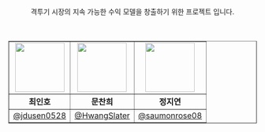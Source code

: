 <div align="center">
격투기 시장의 지속 가능한 수익 모델을 창출하기 위한 프로젝트 입니다.
</div>
</br>
</br>

<table align="center" border="1">
  <tr>
    <td align="center"><img src="https://github.com/dusen0528.png" width="100"/></td>
    <td align="center"><img src="https://github.com/HwangSlater.png" width="100"/></td>
    <td align="center"><img src="https://github.com/saumonrose08.png" width="100"/></td>
  </tr>
  <tr>
    <td align="center"><b>최인호</b></td>
    <td align="center"><b>문찬희</b></td>
    <td align="center"><b>정지연</b></td>
  </tr>
  <tr>
    <td align="center"><a href="https://github.com/dusen0528">@jdusen0528</a></td>
    <td align="center"><a href="https://github.com/HwangSlater">@HwangSlater</a></td>
    <td align="center"><a href="https://github.com/saumonrose08">@saumonrose08</a></td>
  </tr>
</table>
